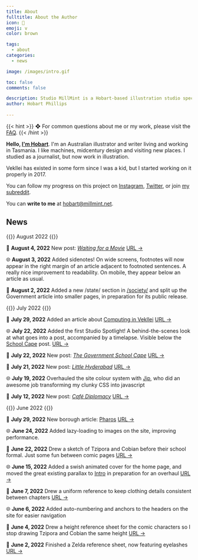 ```yaml
---
title: About
fulltitle: About the Author
icon: 🪺
emoji: v
color: brown

tags: 
  - about
categories:
  - news

image: /images/intro.gif

toc: false
comments: false

description: Studio MillMint is a Hobart-based illustration studio specialising in utopian fiction.
author: Hobart Phillips
 
---
```

<!--{{<section>}}
![smallimg](https://images.millmint.net/images/mastheads/author.png)
{{</section>}}-->

{{< hint >}}
❖ For common questions about me or my work, please visit the [FAQ](/intro/faq/).
{{< /hint >}}

**Hello, [I'm Hobart](https://images.millmint.net/images/mastheads/author.png)**. I'm an Australian illustrator and writer living and working in Tasmania. I like machines, midcentury design and visiting new places. I studied as a journalist, but now work in illustration.

Vekllei has existed in some form since I was a kid, but I started working on it properly in 2017.

You can follow my progress on this project on [Instagram](https://www.instagram.com/melon.kony/), [Twitter](https://twitter.com/MelonKony), or join [my subreddit](https://www.reddit.com/r/vekllei). 

You can **write to me** at hobart@millmint.net.

## News

{{<hint header>}}
August 2022
{{</hint>}}

<span class="bulleticon">📗</span> **August 4, 2022** New post: [*Waiting for a Movie*](/posts/2022-08-04-movie/) <span class="spanlink"><a href="/posts/2022-08-04-movie/">URL →</a></span>

<span class="bulleticon">🌐</span> **August 3, 2022** Added sidenotes! On wide screens, footnotes will now appear in the right margin of an article adjacent to footnoted sentences. A really nice improvement to readability. On mobile, they appear below an article as usual.

<span class="bulleticon">📓</span> **August 2, 2022** Added a new /state/ section in [/society/](/utopia/society) and split up the Government article into smaller pages, in preparation for its public release.

{{<hint header>}}
July 2022
{{</hint>}}

<span class="bulleticon">📄</span> **July 29, 2022** Added an article about [Computing in Vekllei](/utopia/society/technology/computers/) <span class="spanlink"><a href="/utopia/society/technology/computers/">URL →</a></span>

<span class="bulleticon">🌐</span> **July 22, 2022** Added the first Studio Spotlight! A behind-the-scenes look at what goes into a post, accompanied by a timelapse. Visible below the [School Cape](/posts/2022-07-22-cape/) post. <span class="spanlink"><a href="/posts/2022-07-22-cape/">URL →</a></span>

<span class="bulleticon">📗</span> **July 22, 2022** New post: [*The Government School Cape*](/posts/2022-07-22-cape/) <span class="spanlink"><a href="/posts/2022-07-22-cape/">URL →</a></span>

<span class="bulleticon">📗</span> **July 21, 2022** New post: [*Little Hyderabad*](/posts/2022-07-21-hyderabad/) <span class="spanlink"><a href="/posts/2022-07-21-hyderabad/">URL →</a></span>

<span class="bulleticon">🌐</span> **July 19, 2022** Overhauled the site colour system with [Jip](https://jipfr.nl), who did an awesome job transforming my clunky CSS into javascript

<span class="bulleticon">📗</span> **July 12, 2022** New post: [*Café Diplomacy*](/posts/2022-07-12-vista/) <span class="spanlink"><a href="/posts/2022-07-12-vista/">URL →</a></span>

{{<hint header>}}
June 2022 
{{</hint>}}

<span class="bulleticon">📄</span> **July 29, 2022** New borough article: [Pharos](/utopia/landscape/boroughs/pharos/) <span class="spanlink"><a href="/utopia/landscape/boroughs/pharos/">URL →</a></span>

<span class="bulleticon">🌐</span> **June 24, 2022** Added lazy-loading to images on the site, improving performance.

<span class="bulleticon">📒</span> **June 22, 2022** Drew a sketch of Tzipora and Cobian before their school formal. Just some fun between comic pages <span class="spanlink"><a href="/images/sketches/formal.png">URL →</a></span>

<span class="bulleticon">🌐</span> **June 15, 2022** Added a swish animated cover for the home page, and moved the great existing parallax to [Intro](/intro) in preparation for an overhaul <span class="spanlink"><a href="https://millmint.net/images/mastheads/millmint.png">URL →</a></span>

<span class="bulleticon">📒</span> **June 7, 2022** Drew a uniform reference to keep clothing details consistent between chapters <span class="spanlink"><a href="https://millmint.net/images/sketches/comic/uniformref.jpg">URL →</a></span>

<span class="bulleticon">🌐</span> **June 6, 2022** Added auto-numbering and anchors to the headers on the site for easier navigation

<span class="bulleticon">📒</span> **June 4, 2022** Drew a height reference sheet for the comic characters so I stop drawing Tzipora and Cobian the same height <span class="spanlink"><a href="https://millmint.net/images/sketches/comic/heightref.jpg">URL →</a></span>

<span class="bulleticon">📒</span> **June 2, 2022** Finished a Zelda reference sheet, now featuring eyelashes <span class="spanlink"><a href="https://millmint.net/images/sketches/comic/zeldaref.jpg">URL →</a></span>


<!--
### Things I Like

* _Thunderbirds_ (1965 series)
* Studio Ghibli ([obviously](/news/essays/ghibli))
* [Jam Sandwich police livery](https://en.wikipedia.org/wiki/Jam_sandwich_(police_car))
* Shōwa period styles
* Italian cars
* [The Series-0 Shinkansen 🚅](https://en.wikipedia.org/wiki/0_Series_Shinkansen)
* [Snags](https://www.woolworths.com.au/shop/productdetails/820196/woolworths-beef-sausage)
* [Mtirado's wonderful work](https://www.musicauniversalis.space)

### Things I Don't Like
* Parsley
* The C.I.A.
* Bohos and beatniks
* Fellas who are "into history"
* Cutesy talk
* Risotto (sorry)
* Emirates (the airline)
-->
